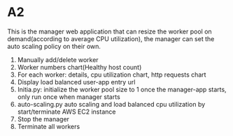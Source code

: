 # A2
This is the manager web application that can resize the worker pool on demand(according to average CPU utilization), the manager can set the auto scaling policy on their own.
1. Manually add/delete worker
2. Worker numbers chart(Healthy host count)
3. For each worker: details, cpu utilization chart, http requests chart
4. Display load balanced user-app entry url
5. Initia.py: initialize the worker pool size to 1 once the manager-app starts, only run once when manager starts
6. auto-scaling.py auto scaling and load balanced cpu utilization by start/terminate AWS EC2 instance
7. Stop the manager
8. Terminate all workers






